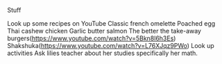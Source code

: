 Stuff

Look up some recipes on YouTube
 Classic french omelette 
 Poached egg
 Thai cashew chicken
 Garlic butter salmon
 The better the take-away burgers(https://www.youtube.com/watch?v=5Bkn8l6h3Es)
 Shakshuka(https://www.youtube.com/watch?v=L76XJqz9PWo)
Look up activities
Ask lilies teacher about her studies specifically her math.


